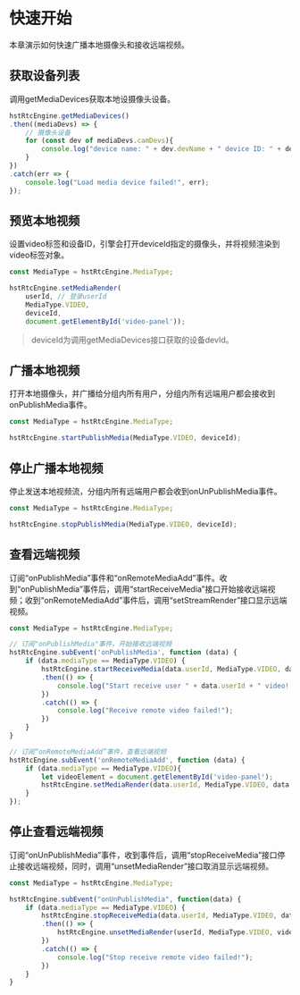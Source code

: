 # 快速开始

本章演示如何快速广播本地摄像头和接收远端视频。


## 获取设备列表

调用getMediaDevices获取本地设摄像头设备。

```js
hstRtcEngine.getMediaDevices()
.then((mediaDevs) => {
    // 摄像头设备
    for (const dev of mediaDevs.camDevs){
        console.log("device name: " + dev.devName + " device ID: " + dev.devId);
    }
})
.catch(err => {
    console.log("Load media device failed!", err);
});
```

## 预览本地视频

设置video标签和设备ID，引擎会打开deviceId指定的摄像头，并将视频渲染到video标签对象。

```js
const MediaType = hstRtcEngine.MediaType;

hstRtcEngine.setMediaRender(
	userId, // 登录userId
	MediaType.VIDEO,
	deviceId,
	document.getElementById('video-panel'));
```

> deviceId为调用getMediaDevices接口获取的设备devId。


## 广播本地视频

打开本地摄像头，并广播给分组内所有用户，分组内所有远端用户都会接收到onPublishMedia事件。

```js
const MediaType = hstRtcEngine.MediaType;

hstRtcEngine.startPublishMedia(MediaType.VIDEO, deviceId);
```


## 停止广播本地视频

停止发送本地视频流，分组内所有远端用户都会收到onUnPublishMedia事件。

```js
const MediaType = hstRtcEngine.MediaType;

hstRtcEngine.stopPublishMedia(MediaType.VIDEO, deviceId);
```


## 查看远端视频

订阅“onPublishMedia”事件和“onRemoteMediaAdd”事件。收到“onPublishMedia”事件后，调用“startReceiveMedia”接口开始接收远端视频；收到“onRemoteMediaAdd”事件后，调用“setStreamRender”接口显示远端视频。

```js
const MediaType = hstRtcEngine.MediaType;

// 订阅"onPublishMedia"事件，开始接收远端视频
hstRtcEngine.subEvent('onPublishMedia', function (data) {
    if (data.mediaType == MediaType.VIDEO) {
        hstRtcEngine.startReceiveMedia(data.userId, MediaType.VIDEO, data.mediaId)
        .then(() => {
            console.log("Start receive user " + data.userId + " video! ");
        })
        .catch(() => {
            console.log("Receive remote video failed!");
        })
    } 
}

// 订阅“onRemoteMediaAdd”事件，查看远端视频
hstRtcEngine.subEvent('onRemoteMediaAdd', function (data) {
    if (data.mediaType == MediaType.VIDEO){
        let videoElement = document.getElementById('video-panel');
        hstRtcEngine.setMediaRender(data.userId, MediaType.VIDEO, data.mediaId, videoElement);
    }
});
```

## 停止查看远端视频

订阅“onUnPublishMedia”事件，收到事件后，调用“stopReceiveMedia”接口停止接收远端视频，同时，调用“unsetMediaRender”接口取消显示远端视频。

```js
const MediaType = hstRtcEngine.MediaType;

hstRtcEngine.subEvent("onUnPublishMedia", function(data) {
    if (data.mediaType == MediaType.VIDEO) {
        hstRtcEngine.stopReceiveMedia(data.userId, MediaType.VIDEO, data.mediaId)
        .then(() => {
            hstRtcEngine.unsetMediaRender(userId, MediaType.VIDEO, videoElement);
        })
        .catch(() => {
            console.log("Stop receive remote video failed!");
        })
    }
}
```